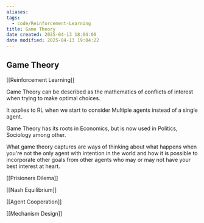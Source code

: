 ```yaml
---
aliases:
tags:
  - code/Reinforcement-Learning
title: Game Theory
date created: 2025-04-13 18:04:00
date modified: 2025-04-13 19:04:22
---
```

## Game Theory

[[Reinforcement Learning]]

Game Theory can be described as the mathematics of conflicts of interest when trying to make optimal choices.

It applies to RL when we start to consider Multiple agents instead of a single agent.

Game Theory has its roots in Economics, but is now used in Politics, Sociology among other.

What game theory captures are ways of thinking about what happens when you're not the only agent with intention in the world and how it is possible to incorporate other goals from other agents who may or may not  have your best interest at heart.

[[Prisioners Dilema]]

[[Nash Equilibrium]]

[[Agent Cooperation]]

[[Mechanism Design]]


